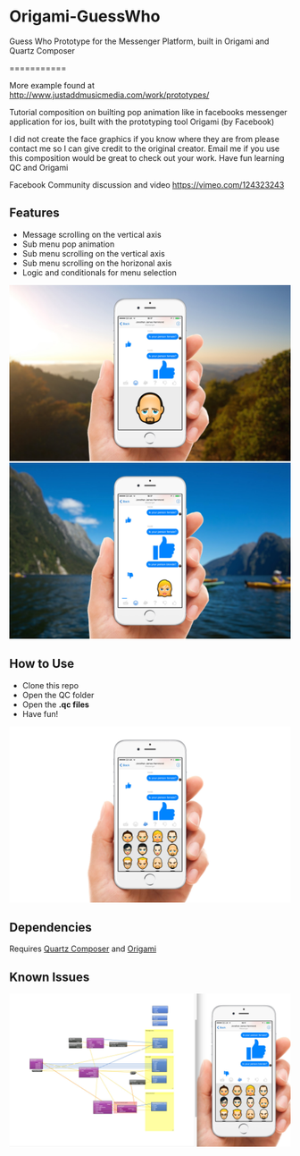 # Origami-GuessWho
Guess Who Prototype for the Messenger Platform, built in Origami and Quartz Composer

===========

More example found at http://www.justaddmusicmedia.com/work/prototypes/

Tutorial composition on builting pop animation like in facebooks messenger application for ios, built with the prototyping tool Origami (by Facebook)

I did not create the face graphics if you know where they are from please contact me so I can give credit to the original creator.
Email me if you use this composition would be great to check out your work. Have fun learning QC and Origami

Facebook Community discussion and video
https://vimeo.com/124323243

## Features
- Message scrolling on the vertical axis
- Sub menu pop animation
- Sub menu scrolling on the vertical axis
- Sub menu scrolling on the horizonal axis
- Logic and conditionals for menu selection

![iPhone 6 Screenshot](./screenshots/iphone6Background0.jpg "iPhone 6 Screenshot")
![iPhone 6 with background Screenshot](./screenshots/iphone6Background1.jpg "iPhone 6 with background Screenshot")

## How to Use
- Clone this repo
- Open the QC folder
- Open the **.qc files**
- Have fun!

![iPhone 6 Multiface Screenshot](./screenshots/iphone6Multiface.jpg "iPhone 6 Multiface Screenshot")

## Dependencies
Requires [Quartz Composer](https://developer.apple.com/downloads/download.action?path=Developer_Tools%2Fgraphics_tools_for_xcode__xcode_6.1%2Fgraphicstools_for_xcode_6.1.dmg "Quartz Composer") and [Origami](http://facebook.github.io/origami/download/ "Origami") 

## Known Issues

![code and viewer Screenshot](./screenshots/codeviewershot.jpg "code and viewer Screenshot")
